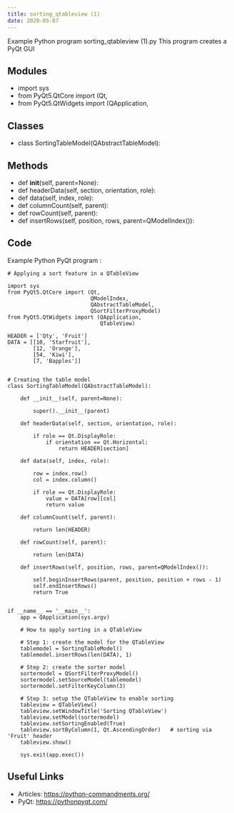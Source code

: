 ```yaml
---
title: sorting_qtableview (1)
date: 2020-05-07
---
```

Example Python program sorting_qtableview (1).py
This program creates a PyQt GUI

## Modules

* import sys
* from PyQt5.QtCore import (Qt,
* from PyQt5.QtWidgets import (QApplication,

## Classes

* class SortingTableModel(QAbstractTableModel):

## Methods

* def __init__(self, parent=None):
* def headerData(self, section, orientation, role):
* def data(self, index, role):
* def columnCount(self, parent):
* def rowCount(self, parent):
* def insertRows(self, position, rows, parent=QModelIndex()):

## Code

Example Python PyQt program :

    # Applying a sort feature in a QTableView
    
    import sys
    from PyQt5.QtCore import (Qt,
                              QModelIndex,
                              QAbstractTableModel,
                              QSortFilterProxyModel)
    from PyQt5.QtWidgets import (QApplication,
                                 QTableView)
    
    HEADER = ['Qty', 'Fruit']
    DATA = [[10, 'Starfruit'],
            [12, 'Orange'],
            [54, 'Kiwi'],
            [7, 'Bapples']]
    
    
    # Creating the table model
    class SortingTableModel(QAbstractTableModel):
    
        def __init__(self, parent=None):
    
            super().__init__(parent)
    
        def headerData(self, section, orientation, role):
    
            if role == Qt.DisplayRole:
                if orientation == Qt.Horizontal:
                    return HEADER[section]
    
        def data(self, index, role):
    
            row = index.row()
            col = index.column()
    
            if role == Qt.DisplayRole:
                value = DATA[row][col]
                return value
    
        def columnCount(self, parent):
    
            return len(HEADER)
    
        def rowCount(self, parent):
    
            return len(DATA)
    
        def insertRows(self, position, rows, parent=QModelIndex()):
    
            self.beginInsertRows(parent, position, position + rows - 1)
            self.endInsertRows()
            return True
    
    
    if __name__ == '__main__':
        app = QApplication(sys.argv)
    
        # How to apply sorting in a QTableView
    
        # Step 1: create the model for the QTableView
        tablemodel = SortingTableModel()
        tablemodel.insertRows(len(DATA), 1)
    
        # Step 2: create the sorter model
        sortermodel = QSortFilterProxyModel()
        sortermodel.setSourceModel(tablemodel)
        sortermodel.setFilterKeyColumn(3)
    
        # Step 3: setup the QTableView to enable sorting
        tableview = QTableView()
        tableview.setWindowTitle('Sorting QTableView')
        tableview.setModel(sortermodel)
        tableview.setSortingEnabled(True)
        tableview.sortByColumn(1, Qt.AscendingOrder)   # sorting via 'Fruit' header
        tableview.show()
    
        sys.exit(app.exec())
    

## Useful Links

- Articles: https://python-commandments.org/
- PyQt: https://pythonpyqt.com/
